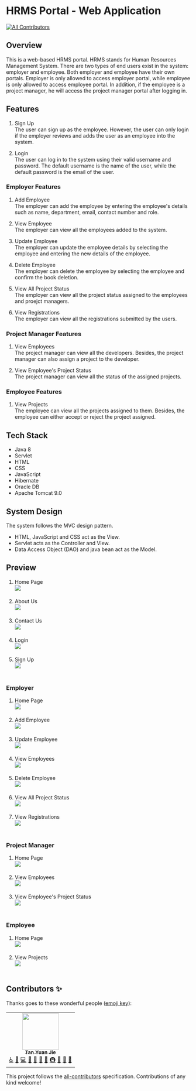 # HRMS Portal - Web Application

<!-- ALL-CONTRIBUTORS-BADGE:START - Do not remove or modify this section -->

[![All Contributors](https://img.shields.io/badge/all_contributors-1-orange.svg?style=flat-square)](#contributors-)

<!-- ALL-CONTRIBUTORS-BADGE:END -->

## Overview

This is a web-based HRMS portal. HRMS stands for Human Resources Management System. There are two types of end users exist in the system: employer and employee. Both employer and employee have their own portals. Employer is only allowed to access employer portal, while employee is only allowed to access employee portal. In addition, if the employee is a project manager, he will access the project manager portal after logging in.

## Features

1. Sign Up<br>
   The user can sign up as the employee. However, the user can only login if the employer reviews and adds the user as an employee into the system.

2. Login<br>
   The user can log in to the system using their valid username and password. The default username is the name of the user, while the default password is the email of the user.

### Employer Features

1. Add Employee<br>
   The employer can add the employee by entering the employee's details such as name, department, email, contact number and role.

2. View Employee<br>
   The employer can view all the employees added to the system.

3. Update Employee<br>
   The employer can update the employee details by selecting the employee and entering the new details of the employee.

4. Delete Employee<br>
   The employer can delete the employee by selecting the employee and confirm the book deletion.

5. View All Project Status<br>
   The employer can view all the project status assigned to the employees and proejct managers.

6. View Registrations<br>
   The employer can view all the registrations submitted by the users.

### Project Manager Features

1. View Employees<br>
   The project manager can view all the developers. Besides, the project manager can also assign a project to the developer.

2. View Employee's Project Status<br>
   The project manager can view all the status of the assigned projects.

### Employee Features

1. View Projects<br>
   The employee can view all the projects assigned to them. Besides, the employee can either accept or reject the project assigned.

## Tech Stack

- Java 8
- Servlet
- HTML
- CSS
- JavaScript
- Hibernate
- Oracle DB
- Apache Tomcat 9.0

## System Design

The system follows the MVC design pattern.

- HTML, JavaScript and CSS act as the View.
- Servlet acts as the Controller and View.
- Data Access Object (DAO) and java bean act as the Model.

## Preview

1. Home Page <br> <img src="previews/HomePage.png"><br><br>
2. About Us <br> <img src="previews/AboutUs.png"><br><br>
3. Contact Us <br> <img src="previews/ContactUs.png"><br><br>
4. Login <br> <img src="previews/Login.png"><br><br>
5. Sign Up<br> <img src="previews/SignUp.png"><br><br>

### Employer

1. Home Page <br> <img src="previews/EmployerHomePage.png"><br><br>
2. Add Employee <br> <img src="previews/EmployerAddEmployee.png"><br><br>
3. Update Employee <br> <img src="previews/EmployerUpdateEmployee.png"><br><br>
4. View Employees <br> <img src="previews/EmployerViewEmployees.png"><br><br>
5. Delete Employee <br> <img src="previews/EmployerDeleteEmployee.png"><br><br>
6. View All Project Status <br> <img src="previews/EmployerViewProjects.png"><br><br>
7. View Registrations <br> <img src="previews/EmployerViewRegistrations.png"><br><br>

### Project Manager

1. Home Page <br> <img src="previews/PMHomePage.png"><br><br>
2. View Employees <br> <img src="previews/PMViewDevelopers.png"><br><br>
3. View Employee's Project Status <br> <img src="previews/PMViewProjects.png"><br><br>

### Employee

1. Home Page <br> <img src="previews/EmployeeHomePage.png"><br><br>
2. View Projects <br> <img src="previews/EmployeeViewProjects.png"><br><br>

## Contributors ✨

Thanks goes to these wonderful people ([emoji key](https://allcontributors.org/docs/en/emoji-key)):

<!-- ALL-CONTRIBUTORS-LIST:START - Do not remove or modify this section -->
<!-- prettier-ignore-start -->
<!-- markdownlint-disable -->
<table>
  <tr>
    <td align="center"><a href="https://github.com/yuanjie8629"><img src="https://avatars.githubusercontent.com/u/86699785?v=4?s=100" width="100px;" alt=""/><br /><sub><b>Tan Yuan Jie</b></sub></a><br /><a href="#a11y-yuanjie8629" title="Accessibility">️️️️♿️</a> <a href="#question-yuanjie8629" title="Answering Questions">💬</a> <a href="https://github.com/yuanjie8629/HRMSPortal/commits?author=yuanjie8629" title="Code">💻</a> <a href="#data-yuanjie8629" title="Data">🔣</a> <a href="#design-yuanjie8629" title="Design">🎨</a> <a href="https://github.com/yuanjie8629/HRMSPortal/commits?author=yuanjie8629" title="Documentation">📖</a> <a href="#ideas-yuanjie8629" title="Ideas, Planning, & Feedback">🤔</a> <a href="#infra-yuanjie8629" title="Infrastructure (Hosting, Build-Tools, etc)">🚇</a> <a href="#maintenance-yuanjie8629" title="Maintenance">🚧</a> <a href="https://github.com/yuanjie8629/HRMSPortal/pulls?q=is%3Apr+reviewed-by%3Ayuanjie8629" title="Reviewed Pull Requests">👀</a> <a href="#tool-yuanjie8629" title="Tools">🔧</a></td>
  </tr>
</table>

<!-- markdownlint-restore -->
<!-- prettier-ignore-end -->

<!-- ALL-CONTRIBUTORS-LIST:END -->

This project follows the [all-contributors](https://github.com/all-contributors/all-contributors) specification. Contributions of any kind welcome!
